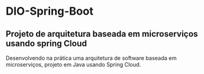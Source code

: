 # DIO-Spring-Boot
## Projeto de arquitetura baseada em microserviços usando spring Cloud

Desenvolvendo na prática uma arquitetura de software baseada em microserviços,
projeto em Java usando Spring Cloud.
